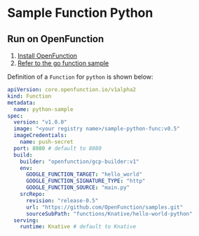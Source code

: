 # Sample Function Python

## Run on OpenFunction

1. [Install OpenFunction](https://github.com/OpenFunction/OpenFunction#install-openfunction)
2. [Refer to the go function sample](../hello-world-go/README.md)

Definition of a ```Function``` for ```python``` is shown below:

```yaml
apiVersion: core.openfunction.io/v1alpha2
kind: Function
metadata:
  name: python-sample
spec:
  version: "v1.0.0"
  image: "<your registry name>/sample-python-func:v0.5"
  imageCredentials:
    name: push-secret
  port: 8080 # default to 8080
  build:
    builder: "openfunction/gcp-builder:v1"
    env:
      GOOGLE_FUNCTION_TARGET: "hello_world"
      GOOGLE_FUNCTION_SIGNATURE_TYPE: "http"
      GOOGLE_FUNCTION_SOURCE: "main.py"
    srcRepo:
      revision: "release-0.5"
      url: "https://github.com/OpenFunction/samples.git"
      sourceSubPath: "functions/Knative/hello-world-python"
  serving:
    runtime: Knative # default to Knative
```

